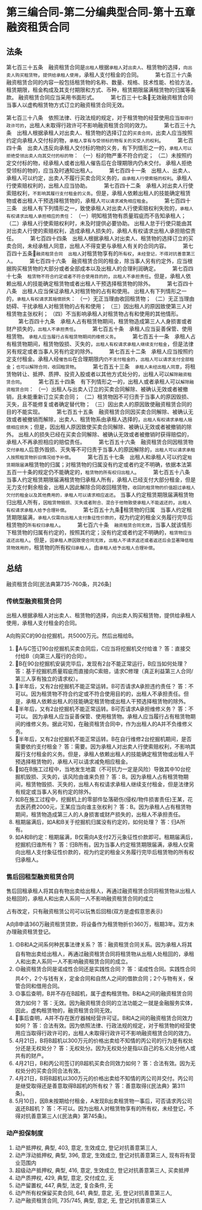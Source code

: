 # 第三编合同-第二分编典型合同-第十五章融资租赁合同

## 法条
第七百三十五条　融资租赁合同是`出租人`根据`承租人`对`出卖人`、租赁物的选择，`向出卖人购买租赁物`，`提供给承租人使用`，承租人支付租金的合同。
　　
第七百三十六条　融资租赁合同的内容一般包括租赁物的名称、数量、规格、技术性能、检验方法，租赁期限，租金构成及其支付期限和方式、币种，租赁期限届满租赁物的归属等条款。
融资租赁合同应当采用书面形式。
　　
第七百三十七条💛无效融资租赁合同　当事人以虚构租赁物方式订立的融资租赁合同无效。

第七百三十八条　依照法律、行政法规的规定，对于租赁物的经营使用应当`取得行政许可的`，出租人未取得行政许可不影响融资租赁合同的效力。
　　
第七百三十九条　出租人根据承租人对出卖人、租赁物的选择订立的`买卖合同`，出卖人应当按照约定向承租人交付标的物，`承租人享有与受领标的物有关的买受人的权利`。
　　
第七百四十条　出卖人违反向承租人交付标的物的义务，有下列情形之一的，`承租人可以拒绝受领出卖人向其交付的标的物`：
（一）标的物严重不符合约定；
（二）未按照约定交付标的物，经承租人或者出租人催告后在合理期限内仍未交付。
承租人拒绝受领标的物的，应当及时通知出租人。
　　
第七百四十一条　出租人、出卖人、承租人可以约定，出卖人不履行买卖合同义务的，`由承租人行使索赔的权利`。承租人行使索赔权利的，出租人应当协助。
　　
第七百四十二条　承租人对出卖人行使索赔权利，`不影响其履行支付租金的义务`。但是，承租人依赖出租人的技能确定租赁物或者出租人干预选择租赁物的，承租人`可以请求减免相应租金`。
　　
第七百四十三条　出租人有下列情形之一，致使承租人对出卖人行使索赔权利失败的，`承租人有权请求出租人承担相应的责任`：
（一）明知租赁物有质量瑕疵而不告知承租人；
（二）承租人行使索赔权利时，未及时提供必要协助。
出租人怠于行使只能由其对出卖人行使的索赔权利，造成承租人损失的，承租人有权请求出租人承担赔偿责任。
　　
第七百四十四条　出租人根据承租人对出卖人、租赁物的选择订立的买卖合同，未经承租人同意，出租人不得变更与承租人有关的合同内容。
　　
第七百四十五条🔴`融资租赁合同`　`出租人`对租赁物享有的`所有权`，`未经登记，不得对抗善意第三人`。
　　
第七百四十六条　融资租赁合同的租金，除当事人另有约定外，应当根据购买租赁物的大部分或者全部成本以及出租人的合理利润确定。
　　
第七百四十七条　`租赁物不符合约定或者不符合使用目的的`，`出租人不承担责任`。但是，承租人依赖出租人的技能确定租赁物或者出租人干预选择租赁物的除外。
　　
第七百四十八条　出租人应当保证承租人对租赁物的占有和使用。
出租人有下列情形之一的，`承租人有权请求其赔偿损失`：
（一）无正当理由收回租赁物；
（二）无正当理由妨碍、干扰承租人对租赁物的占有和使用；
（三）因出租人的原因致使第三人对租赁物主张权利；
（四）不当影响承租人对租赁物占有和使用的其他情形。
　　
第七百四十九条　承租人占有租赁物期间，租赁物造成第三人人身损害或者财产损失的，`出租人不承担责任`。
　　
第七百五十条　承租人应当妥善保管、使用租赁物。
`承租人应当履行占有租赁物期间的维修义务`。
　　
第七百五十一条　承租人占有租赁物期间，租赁物毁损、灭失的，`出租人有权请求承租人继续支付租金`，但是法律另有规定或者当事人另有约定的除外。
　　
第七百五十二条　承租人应当按照约定支付租金。承租人经`催告后`在合理期限内`仍不支付租金的`，`出租人可以请求支付全部租金`；`也可以解除合同，收回租赁物`。
　　
第七百五十三条　`承租人未经出租人同意`，将租赁物转让、抵押、质押、投资入股或者以其他方式处分的，出租人可以`解除融资租赁合同`。
　　
第七百五十四条　有下列情形之一的，出租人或者承租人可以`解除融资租赁合同`：
（一）出租人与出卖人订立的买卖合同解除、被确认无效或者被撤销，且未能重新订立买卖合同；
（二）租赁物因不可归责于当事人的原因毁损、灭失，且不能修复或者确定替代物；
（三）因出卖人的原因致使融资租赁合同的目的不能实现。
　　
第七百五十五条　融资租赁合同因买卖合同解除、被确认无效或者被撤销而解除，出卖人、租赁物系由承租人选择的，`出租人有权请求承租人赔偿相应损失`；但是，因出租人原因致使买卖合同解除、被确认无效或者被撤销的除外。
出租人的损失已经在买卖合同解除、被确认无效或者被撤销时获得赔偿的，承租人不再承担相应的赔偿责任。
　　
第七百五十六条　融资租赁合同因租赁物`交付承租人`后意外毁损、灭失等不可归责于当事人的原因解除的，`出租人可以请求承租人按照租赁物折旧情况给予补偿`。
　　
第七百五十七条　出租人和承租人可以约定`租赁期限届满`租赁物的归属；对租赁物的归属没有约定或者约定不明确，依据本法第五百一十条的规定仍不能确定的，`租赁物的所有权归出租人`。
　　
第七百五十八条　当事人约定租赁期限届满租赁物归承租人所有，承租人已经支付大部分租金，但是无力支付剩余租金，出租人因此解除合同收回租赁物，`收回的租赁物的价值超过承租人欠付的租金以及其他费用的，承租人可以请求相应返还`。
当事人约定租赁期限届满租赁物归出租人所有，`因租赁物毁损、灭失或者附合、混合于他物致使承租人不能返还的`，`出租人有权请求承租人给予合理补偿`。
　　
第七百五十九条💛租赁物的归属　当事人约定租赁期限届满，`承租人仅需向出租人支付象征性价款的`，视为约定的租金义务履行完毕后租赁物的`所有权归承租人`。
　　
第七百六十条　`融资租赁合同无效`，当事人就该情形下租赁物的归属有约定的，按照其约定；没有约定或者约定不明确的，`租赁物应当返还出租人`。但是，`因承租人原因致使合同无效`，`出租人不请求返还或者返还后会显著降低租赁物效用的`，租赁物的所有权`归承租人`，由`承租人给予出租人合理补偿`。

## 总结
融资租赁合同[民法典第735-760条，共26条]




### 传统型融资租赁合同

出租人根据承租人对出卖人、租赁物的选择，向出卖人购买租赁物，提供给承租人使用，承租人支付租金的合同。


A向购买C的90台挖掘机，共5000万元。然后出租给B。

1. 🔴A与C签订90台挖掘机买卖合同后，C应当将挖掘机交付给谁？
答：直接交付给B（向第三人履行的合同）。
1. 🔴B在90台挖掘机安装完毕后，发现有2台不能正常运行，B应当如何处理？
答：基于挖掘机质量瑕疵而直接向C索赔，请求C修理（真正利益第三人合同/第三人享有独立的请求权）。
1. 🔴半年后，又有2台挖掘机不能正常运转。B可否请求A承担违约责任？
答：不可以。因为租赁物不符合约定或不符合使用目的的，出租人不承担责任。但是，承租人依赖出租人的技能确定租赁物或出租人干预选择租赁物的除外。
1. 🔴半年后，又有2台挖掘机不能正常运转。B可否请求A承担维修义务？
答：不可以。
因为承租人应当妥善保管、使用租赁物。承租人应当履行占有租赁物期间的维修义务。据此可知，在融资租赁合同中，作为出租人的A并不负维修义务。
1. 🔴半年后，又有2台挖掘机不能正常运转。B在自行维修2台挖掘机期间，是否需要依约支付租金？
答：需要。因为承租人对出卖人行使索赔权利，不影响其履行支付租金的义务。但是，承租人依赖出租人的技能确定租赁物或出租人干预选择租赁物的，承租人可以请求减免相应租金。
1. 🔴如在B施工过程中，当地发生地震（不可抗力一定是风险）导致其中10台挖掘机毁损、灭失的，该风险由谁来负担？
答：B。因为承租人占有租赁物期间，租赁物毁损、灭失的，出租人有权请求承租人继续支付租金，但是法律另有规定或当事人另有约定的除外。
1. 如B在施工过程中，挖掘机上的零部件坠落砸伤(侵权/物件损害责任)王某，花去医药费2000元，王某应当向谁主张权利？
答：B。因为承租人占有租赁物期间，租赁物造成第三人的人身损害或财产损失的，出租人不承担责任。
1. 租期届满后，如A和B关于挖掘机归属没有约定的，如何处理？
答：归A所有。
1. 如A和B约定：租期届满，B仅需向A支付2万元象征性价款即可。租期届满后，挖掘机归谁所有？
答：归B所有。因为当事人约定租赁期限届满，承租人仅需向出租人支付象征性价款的，视为约定的租金义务履行完毕后租赁物的所有权归承租人。


### 售后回租型融资租赁合同
售后回租承租人将其自有物出卖给出租人，再通过融资租赁合同将租赁物从出租人处租回的，承租人和出卖人系同一人不影响融资租赁合同的成立

占有改定，只有融资租赁公司可以玩售后回租(双方是虚假意思表示)

A向B申请360万融资租赁贷款，将设备作为租赁物折价360万，租期3年。双方未办理融资租赁登记。

1. 🟡B和A之间系何种民事法律关系？
答：融资租赁合同关系。因为承租人将其自有物出卖给出租人，再通过融资租赁合同将租赁物从出租人处租回的，承租人和出卖人系同一人不影响融资租赁合同的成立。
2. 🟡融资租赁合同是诺成性合同还是实践性合同？
答：诺成性合同。实践性合同共4个，2个与钱有关，定金合同和自然人之间的借款合同；2个与物有关，保管合同和借用合同。
3. 🟡事后查明，B并不存在B超机，属于虚构租赁物。B和A之间的融资租赁合同效力如何？
答：无效。因为融资租赁合同的立法功能之一就是金融服务实体，因此，虚构租赁物的，融资租赁合同无效。
4. 🔴事后查明，A并不存在医疗器械经营许可证。B和A之间的融资租赁合同效力如何？
答：合法有效。因为依照法律、行政法规的规定，对于租赁物的经营使用应当取得行政许可的，出租人未取得行政许可不影响融资租赁合同的效力。
5. 4月21日，B将B超机以300万元的价格出卖给不知情的丙公司的行为是有权处分还是无权处分？
答：无权处分。因为无权处分是指以自己的名义处分他人或共有的财产。
6. 4月21日，B和丙公司签订的B超机买卖合同效力如何？
答：合法有效。因为无权处分的买卖合同合法有效。
7. 4月21日，B将B超机以300万元的价格出卖给不知情的丙公司并交付。丙公司是继受取得还是善意取得B超机的所有权？
答：善意取得(《民法典》第311条)。
8. 5月10日，因B未按期给付租金，A发现B出卖租赁物一事后，可否请求丙公司返还B超机？
答：不可以。因为出租人对租赁物享有的所有权，未经登记，不得对抗善意第三人(《民法典》第745条)。




### 动产担保制度


1. 动产抵押权, 典型, 403, 意定, 生效成立, 登记对抗善意第三人, 
2. 动产浮动抵押权, 典型, 396, 意定, 生效成立, 登记对抗善意第三人, 现有将有营业范围内
3. 超级动产抵押权, 典型, 416, 意定, 生效成立, 登记对抗善意第三人, 买卖抵押
4. 动产质押权, 429, 典型, 意定, 交付成立, 无
5. 动产留置权, 447, 典型, 法定, 复合条件, 无
6. 动产所有权保留买卖合同, 641, 典型, 意定, 无, 登记对抗善意第三人,
7. 动产融资租赁合同, 735/745, 典型, 意定, 无, 登记对抗善意第三人

